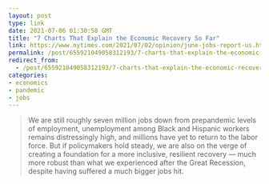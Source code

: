 ```yaml
---
layout: post
type: link
date: 2021-07-06 01:30:58 GMT
title: "7 Charts That Explain the Economic Recovery So Far"
link: https://www.nytimes.com/2021/07/02/opinion/june-jobs-report-us.html
permalink: /post/655921049058312193/7-charts-that-explain-the-economic-recovery-so-far
redirect_from: 
  - /post/655921049058312193/7-charts-that-explain-the-economic-recovery-so-far
categories:
- economics
- pandemic
- jobs
---
```

<blockquote>We are still roughly seven million jobs down from prepandemic levels of employment, unemployment among Black and Hispanic workers remains distressingly high, and millions have yet to return to the labor force. But if policymakers hold steady, we are also on the verge of creating a foundation for a more inclusive, resilient recovery — much more robust than what we experienced after the Great Recession, despite having suffered a much bigger jobs hit.</blockquote>